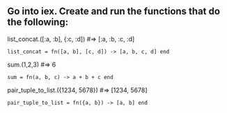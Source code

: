 ## Go into iex. Create and run the functions that do the following:

list_concat.([:a, :b], {:c, :d]) #=> [:a, :b, :c, :d]
  ```
  list_concat = fn([a, b], [c, d]) -> [a, b, c, d] end
  ```
sum.(1,2,3) #=> 6
  ```
  sum = fn(a, b, c) -> a + b + c end
  ```
pair_tuple_to_list.({1234, 5678}) #=> [1234, 5678]
  ```
  pair_tuple_to_list = fn({a, b}) -> [a, b] end
  ```
